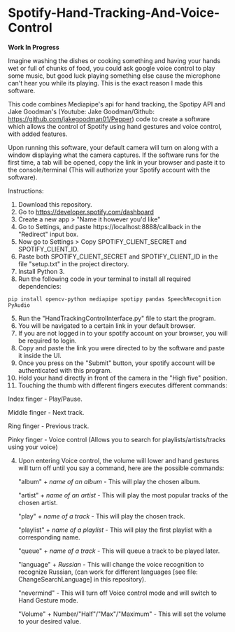 # Spotify-Hand-Tracking-And-Voice-Control

******Work In Progress******

Imagine washing the dishes or cooking something and having your hands wet or full of chunks of food, you could ask google voice control to play some music, but good luck playing something else cause the microphone can't hear you while its playing.
This is the exact reason I made this software.

This code combines Mediapipe's api for hand tracking, the Spotipy API and Jake Goodman's (Youtube: Jake Goodman/Github: https://github.com/jakegoodman01/Pepper) code to create a software which allows the control of Spotify using hand gestures and voice control, with added features.

Upon running this software, your default camera will turn on along with a window displaying what the camera captures.
If the software runs for the first time, a tab will be opened, copy the link in your browser and paste it to the console/terminal (This will authorize your Spotify account with the software).

Instructions:
1. Download this repository.
2. Go to https://developer.spotify.com/dashboard
3. Create a new app > "Name it however you'd like"
4. Go to Settings, and paste https://localhost:8888/callback in the "Redirect" input box.
5. Now go to Settings > Copy SPOTIFY_CLIENT_SECRET and SPOTIFY_CLIENT_ID.
6. Paste both SPOTIFY_CLIENT_SECRET and SPOTIFY_CLIENT_ID in the file "setup.txt" in the project directory.
7. Install Python 3.
8. Run the following code in your terminal to install all required dependencies:
```
pip install opencv-python mediapipe spotipy pandas SpeechRecognition PyAudio
```
5. Run the "HandTrackingControlInterface.py" file to start the program.
6. You will be navigated to a certain link in your default browser.
7. If you are not logged in to your spotify account on your browser, you will be required to login.
8. Copy and paste the link you were directed to by the software and paste it inside the UI.
9. Once you press on the "Submit" button, your spotify account will be authenticated with this program.
10. Hold your hand directly in front of the camera in the "High five" position.
11. Touching the thumb with different fingers executes different commands:

   Index finger - Play/Pause.

   Middle finger - Next track.

   Ring finger - Previous track.

   Pinky finger - Voice control (Allows you to search for playlists/artists/tracks using your voice)
  
4. Upon entering Voice control, the volume will lower and hand gestures will turn off until you say a command, here are the possible commands:

   "album" + *name of an album* - This will play the chosen album.
   
   "artist" + *name of an artist* - This will play the most popular tracks of the chosen artist.
   
   "play" + *name of a track* - This will play the chosen track.
   
   "playlist" + *name of a playlist* - This will play the first playlist with a corresponding name.
   
   "queue" + *name of a track* - This will queue a track to be played later.
   
   "language" + *Russian* - This will change the voice recognition to recognize Russian, (can work for different languages [see file: ChangeSearchLanguage] in this repository).
   
   "nevermind" - This will turn off Voice control mode and will switch to Hand Gesture mode.

   "Volume" + Number/"Half"/"Max"/"Maximum" - This will set the volume to your desired value.
